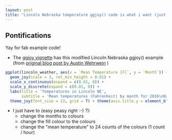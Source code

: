```yaml
---
layout: post
title: "Lincoln Nebraska temperature ggjoy() code is what i want (just need fill colour to be set to the month)"
---
```


## Pontifications

Yay for fab example code!
    
* The [ggjoy vignette](https://cran.r-project.org/web/packages/ggjoy/vignettes/introduction.html) has this modified Lincoln Nebraska ggjoy() example (from [original blog post by Austin Wehrwein](http://austinwehrwein.com/data-visualization/it-brings-me-ggjoy/) )

```R
ggplot(lincoln_weather, aes(x = `Mean Temperature [F]`, y = `Month`)) +
  geom_joy(scale = 3, rel_min_height = 0.01) +
  scale_x_continuous(expand = c(0.01, 0)) +
  scale_y_discrete(expand = c(0.01, 0)) +
  labs(title = 'Temperatures in Lincoln NE',
       subtitle = 'Mean temperatures (Fahrenheit) by month for 2016\nData: Original CSV from the Weather Underground') +
  theme_joy(font_size = 13, grid = T) + theme(axis.title.y = element_blank())
  ```
  * I just have to (easy peasy right :-) ?):
      *  change the months to colours
      * change the fill colour to the colours
      * change the "mean temperature" to 24 counts of the colours (1 count / hour)